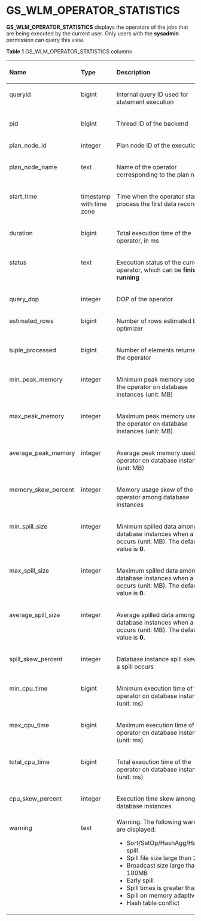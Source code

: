 # GS\_WLM\_OPERATOR\_STATISTICS<a name="EN-US_TOPIC_0000001105362248"></a>

**GS\_WLM\_OPERATOR\_STATISTICS**  displays the operators of the jobs that are being executed by the current user. Only users with the  **sysadmin**  permission can query this view.

**Table  1**  GS\_WLM\_OPERATOR\_STATISTICS columns

<a name="en-us_topic_0111176228_table75981925115018"></a>
<table><thead align="left"><tr id="en-us_topic_0111176228_row14599225175020"><th class="cellrowborder" valign="top" width="25.356435643564357%" id="mcps1.2.4.1.1"><p id="en-us_topic_0111176228_p1359922545010"><a name="en-us_topic_0111176228_p1359922545010"></a><a name="en-us_topic_0111176228_p1359922545010"></a>Name</p>
</th>
<th class="cellrowborder" valign="top" width="27.316831683168314%" id="mcps1.2.4.1.2"><p id="en-us_topic_0111176228_p3599182520502"><a name="en-us_topic_0111176228_p3599182520502"></a><a name="en-us_topic_0111176228_p3599182520502"></a>Type</p>
</th>
<th class="cellrowborder" valign="top" width="47.32673267326732%" id="mcps1.2.4.1.3"><p id="en-us_topic_0111176228_p175991225195015"><a name="en-us_topic_0111176228_p175991225195015"></a><a name="en-us_topic_0111176228_p175991225195015"></a>Description</p>
</th>
</tr>
</thead>
<tbody><tr id="en-us_topic_0111176228_row1059920251509"><td class="cellrowborder" valign="top" width="25.356435643564357%" headers="mcps1.2.4.1.1 "><p id="en-us_topic_0111176228_p2519314135114"><a name="en-us_topic_0111176228_p2519314135114"></a><a name="en-us_topic_0111176228_p2519314135114"></a>queryid</p>
</td>
<td class="cellrowborder" valign="top" width="27.316831683168314%" headers="mcps1.2.4.1.2 "><p id="en-us_topic_0111176228_p1651921418517"><a name="en-us_topic_0111176228_p1651921418517"></a><a name="en-us_topic_0111176228_p1651921418517"></a>bigint</p>
</td>
<td class="cellrowborder" valign="top" width="47.32673267326732%" headers="mcps1.2.4.1.3 "><p id="en-us_topic_0111176228_p4519141415115"><a name="en-us_topic_0111176228_p4519141415115"></a><a name="en-us_topic_0111176228_p4519141415115"></a>Internal query ID used for statement execution</p>
</td>
</tr>
<tr id="en-us_topic_0111176228_row135995251509"><td class="cellrowborder" valign="top" width="25.356435643564357%" headers="mcps1.2.4.1.1 "><p id="en-us_topic_0111176228_p14519914195120"><a name="en-us_topic_0111176228_p14519914195120"></a><a name="en-us_topic_0111176228_p14519914195120"></a>pid</p>
</td>
<td class="cellrowborder" valign="top" width="27.316831683168314%" headers="mcps1.2.4.1.2 "><p id="en-us_topic_0111176228_p1651971414515"><a name="en-us_topic_0111176228_p1651971414515"></a><a name="en-us_topic_0111176228_p1651971414515"></a>bigint</p>
</td>
<td class="cellrowborder" valign="top" width="47.32673267326732%" headers="mcps1.2.4.1.3 "><p id="en-us_topic_0111176228_p651921410511"><a name="en-us_topic_0111176228_p651921410511"></a><a name="en-us_topic_0111176228_p651921410511"></a>Thread ID of the backend</p>
</td>
</tr>
<tr id="en-us_topic_0111176228_row19600152510500"><td class="cellrowborder" valign="top" width="25.356435643564357%" headers="mcps1.2.4.1.1 "><p id="en-us_topic_0111176228_p85191414155117"><a name="en-us_topic_0111176228_p85191414155117"></a><a name="en-us_topic_0111176228_p85191414155117"></a>plan_node_id</p>
</td>
<td class="cellrowborder" valign="top" width="27.316831683168314%" headers="mcps1.2.4.1.2 "><p id="en-us_topic_0111176228_p1951991455112"><a name="en-us_topic_0111176228_p1951991455112"></a><a name="en-us_topic_0111176228_p1951991455112"></a>integer</p>
</td>
<td class="cellrowborder" valign="top" width="47.32673267326732%" headers="mcps1.2.4.1.3 "><p id="en-us_topic_0111176228_p3519101415516"><a name="en-us_topic_0111176228_p3519101415516"></a><a name="en-us_topic_0111176228_p3519101415516"></a>Plan node ID of the execution plan</p>
</td>
</tr>
<tr id="en-us_topic_0111176228_row8600162519508"><td class="cellrowborder" valign="top" width="25.356435643564357%" headers="mcps1.2.4.1.1 "><p id="en-us_topic_0111176228_p5519131418511"><a name="en-us_topic_0111176228_p5519131418511"></a><a name="en-us_topic_0111176228_p5519131418511"></a>plan_node_name</p>
</td>
<td class="cellrowborder" valign="top" width="27.316831683168314%" headers="mcps1.2.4.1.2 "><p id="en-us_topic_0111176228_p1951971455118"><a name="en-us_topic_0111176228_p1951971455118"></a><a name="en-us_topic_0111176228_p1951971455118"></a>text</p>
</td>
<td class="cellrowborder" valign="top" width="47.32673267326732%" headers="mcps1.2.4.1.3 "><p id="en-us_topic_0111176228_p1825284518537"><a name="en-us_topic_0111176228_p1825284518537"></a><a name="en-us_topic_0111176228_p1825284518537"></a>Name of the operator corresponding to the plan node ID</p>
</td>
</tr>
<tr id="en-us_topic_0111176228_row9600142519508"><td class="cellrowborder" valign="top" width="25.356435643564357%" headers="mcps1.2.4.1.1 "><p id="en-us_topic_0111176228_p10519171455119"><a name="en-us_topic_0111176228_p10519171455119"></a><a name="en-us_topic_0111176228_p10519171455119"></a>start_time</p>
</td>
<td class="cellrowborder" valign="top" width="27.316831683168314%" headers="mcps1.2.4.1.2 "><p id="en-us_topic_0111176228_p10519314105112"><a name="en-us_topic_0111176228_p10519314105112"></a><a name="en-us_topic_0111176228_p10519314105112"></a>timestamp with time zone</p>
</td>
<td class="cellrowborder" valign="top" width="47.32673267326732%" headers="mcps1.2.4.1.3 "><p id="en-us_topic_0111176228_p751971405113"><a name="en-us_topic_0111176228_p751971405113"></a><a name="en-us_topic_0111176228_p751971405113"></a>Time when the operator starts to process the first data record</p>
</td>
</tr>
<tr id="en-us_topic_0111176228_row5600025155011"><td class="cellrowborder" valign="top" width="25.356435643564357%" headers="mcps1.2.4.1.1 "><p id="en-us_topic_0111176228_p7519141412514"><a name="en-us_topic_0111176228_p7519141412514"></a><a name="en-us_topic_0111176228_p7519141412514"></a>duration</p>
</td>
<td class="cellrowborder" valign="top" width="27.316831683168314%" headers="mcps1.2.4.1.2 "><p id="en-us_topic_0111176228_p205191014155120"><a name="en-us_topic_0111176228_p205191014155120"></a><a name="en-us_topic_0111176228_p205191014155120"></a>bigint</p>
</td>
<td class="cellrowborder" valign="top" width="47.32673267326732%" headers="mcps1.2.4.1.3 "><p id="en-us_topic_0111176228_p1451971495114"><a name="en-us_topic_0111176228_p1451971495114"></a><a name="en-us_topic_0111176228_p1451971495114"></a>Total execution time of the operator, in ms</p>
</td>
</tr>
<tr id="en-us_topic_0111176228_row104162389916"><td class="cellrowborder" valign="top" width="25.356435643564357%" headers="mcps1.2.4.1.1 "><p id="en-us_topic_0111176228_p14171438299"><a name="en-us_topic_0111176228_p14171438299"></a><a name="en-us_topic_0111176228_p14171438299"></a>status</p>
</td>
<td class="cellrowborder" valign="top" width="27.316831683168314%" headers="mcps1.2.4.1.2 "><p id="en-us_topic_0111176228_p8417938495"><a name="en-us_topic_0111176228_p8417938495"></a><a name="en-us_topic_0111176228_p8417938495"></a>text</p>
</td>
<td class="cellrowborder" valign="top" width="47.32673267326732%" headers="mcps1.2.4.1.3 "><p id="en-us_topic_0111176228_p17417183815913"><a name="en-us_topic_0111176228_p17417183815913"></a><a name="en-us_topic_0111176228_p17417183815913"></a>Execution status of the current operator, which can be <strong id="b135431540193317"><a name="b135431540193317"></a><a name="b135431540193317"></a>finished</strong> or <strong id="b2549194093317"><a name="b2549194093317"></a><a name="b2549194093317"></a>running</strong></p>
</td>
</tr>
<tr id="en-us_topic_0111176228_row8600182517502"><td class="cellrowborder" valign="top" width="25.356435643564357%" headers="mcps1.2.4.1.1 "><p id="en-us_topic_0111176228_p1451911141518"><a name="en-us_topic_0111176228_p1451911141518"></a><a name="en-us_topic_0111176228_p1451911141518"></a>query_dop</p>
</td>
<td class="cellrowborder" valign="top" width="27.316831683168314%" headers="mcps1.2.4.1.2 "><p id="en-us_topic_0111176228_p7519514155119"><a name="en-us_topic_0111176228_p7519514155119"></a><a name="en-us_topic_0111176228_p7519514155119"></a>integer</p>
</td>
<td class="cellrowborder" valign="top" width="47.32673267326732%" headers="mcps1.2.4.1.3 "><p id="en-us_topic_0111176228_p8519111485115"><a name="en-us_topic_0111176228_p8519111485115"></a><a name="en-us_topic_0111176228_p8519111485115"></a>DOP of the operator</p>
</td>
</tr>
<tr id="en-us_topic_0111176228_row5600142555015"><td class="cellrowborder" valign="top" width="25.356435643564357%" headers="mcps1.2.4.1.1 "><p id="en-us_topic_0111176228_p1151971405113"><a name="en-us_topic_0111176228_p1151971405113"></a><a name="en-us_topic_0111176228_p1151971405113"></a>estimated_rows</p>
</td>
<td class="cellrowborder" valign="top" width="27.316831683168314%" headers="mcps1.2.4.1.2 "><p id="en-us_topic_0111176228_p65191314155115"><a name="en-us_topic_0111176228_p65191314155115"></a><a name="en-us_topic_0111176228_p65191314155115"></a>bigint</p>
</td>
<td class="cellrowborder" valign="top" width="47.32673267326732%" headers="mcps1.2.4.1.3 "><p id="en-us_topic_0111176228_p15519101411512"><a name="en-us_topic_0111176228_p15519101411512"></a><a name="en-us_topic_0111176228_p15519101411512"></a>Number of rows estimated by the optimizer</p>
</td>
</tr>
<tr id="en-us_topic_0111176228_row1060022565012"><td class="cellrowborder" valign="top" width="25.356435643564357%" headers="mcps1.2.4.1.1 "><p id="en-us_topic_0111176228_p4519181485114"><a name="en-us_topic_0111176228_p4519181485114"></a><a name="en-us_topic_0111176228_p4519181485114"></a>tuple_processed</p>
</td>
<td class="cellrowborder" valign="top" width="27.316831683168314%" headers="mcps1.2.4.1.2 "><p id="en-us_topic_0111176228_p2519121416514"><a name="en-us_topic_0111176228_p2519121416514"></a><a name="en-us_topic_0111176228_p2519121416514"></a>bigint</p>
</td>
<td class="cellrowborder" valign="top" width="47.32673267326732%" headers="mcps1.2.4.1.3 "><p id="en-us_topic_0111176228_p55195145519"><a name="en-us_topic_0111176228_p55195145519"></a><a name="en-us_topic_0111176228_p55195145519"></a>Number of elements returned by the operator</p>
</td>
</tr>
<tr id="en-us_topic_0111176228_row160019255501"><td class="cellrowborder" valign="top" width="25.356435643564357%" headers="mcps1.2.4.1.1 "><p id="en-us_topic_0111176228_p45193142511"><a name="en-us_topic_0111176228_p45193142511"></a><a name="en-us_topic_0111176228_p45193142511"></a>min_peak_memory</p>
</td>
<td class="cellrowborder" valign="top" width="27.316831683168314%" headers="mcps1.2.4.1.2 "><p id="en-us_topic_0111176228_p8519151410510"><a name="en-us_topic_0111176228_p8519151410510"></a><a name="en-us_topic_0111176228_p8519151410510"></a>integer</p>
</td>
<td class="cellrowborder" valign="top" width="47.32673267326732%" headers="mcps1.2.4.1.3 "><p id="en-us_topic_0111176228_p165191114145119"><a name="en-us_topic_0111176228_p165191114145119"></a><a name="en-us_topic_0111176228_p165191114145119"></a>Minimum peak memory used by the operator on database instances (unit: MB)</p>
</td>
</tr>
<tr id="en-us_topic_0111176228_row560118255504"><td class="cellrowborder" valign="top" width="25.356435643564357%" headers="mcps1.2.4.1.1 "><p id="en-us_topic_0111176228_p1519121413516"><a name="en-us_topic_0111176228_p1519121413516"></a><a name="en-us_topic_0111176228_p1519121413516"></a>max_peak_memory</p>
</td>
<td class="cellrowborder" valign="top" width="27.316831683168314%" headers="mcps1.2.4.1.2 "><p id="en-us_topic_0111176228_p1751916147515"><a name="en-us_topic_0111176228_p1751916147515"></a><a name="en-us_topic_0111176228_p1751916147515"></a>integer</p>
</td>
<td class="cellrowborder" valign="top" width="47.32673267326732%" headers="mcps1.2.4.1.3 "><p id="en-us_topic_0111176228_p85191314135116"><a name="en-us_topic_0111176228_p85191314135116"></a><a name="en-us_topic_0111176228_p85191314135116"></a>Maximum peak memory used by the operator on database instances (unit: MB)</p>
</td>
</tr>
<tr id="en-us_topic_0111176228_row5601125145017"><td class="cellrowborder" valign="top" width="25.356435643564357%" headers="mcps1.2.4.1.1 "><p id="en-us_topic_0111176228_p1252010141514"><a name="en-us_topic_0111176228_p1252010141514"></a><a name="en-us_topic_0111176228_p1252010141514"></a>average_peak_memory</p>
</td>
<td class="cellrowborder" valign="top" width="27.316831683168314%" headers="mcps1.2.4.1.2 "><p id="en-us_topic_0111176228_p3520171413517"><a name="en-us_topic_0111176228_p3520171413517"></a><a name="en-us_topic_0111176228_p3520171413517"></a>integer</p>
</td>
<td class="cellrowborder" valign="top" width="47.32673267326732%" headers="mcps1.2.4.1.3 "><p id="en-us_topic_0111176228_p15520161445117"><a name="en-us_topic_0111176228_p15520161445117"></a><a name="en-us_topic_0111176228_p15520161445117"></a>Average peak memory used by the operator on database instances (unit: MB)</p>
</td>
</tr>
<tr id="en-us_topic_0111176228_row2601625135011"><td class="cellrowborder" valign="top" width="25.356435643564357%" headers="mcps1.2.4.1.1 "><p id="en-us_topic_0111176228_p162135421546"><a name="en-us_topic_0111176228_p162135421546"></a><a name="en-us_topic_0111176228_p162135421546"></a>memory_skew_percent</p>
</td>
<td class="cellrowborder" valign="top" width="27.316831683168314%" headers="mcps1.2.4.1.2 "><p id="en-us_topic_0111176228_p02131442948"><a name="en-us_topic_0111176228_p02131442948"></a><a name="en-us_topic_0111176228_p02131442948"></a>integer</p>
</td>
<td class="cellrowborder" valign="top" width="47.32673267326732%" headers="mcps1.2.4.1.3 "><p id="en-us_topic_0111176228_p1721315421243"><a name="en-us_topic_0111176228_p1721315421243"></a><a name="en-us_topic_0111176228_p1721315421243"></a>Memory usage skew of the operator among database instances</p>
</td>
</tr>
<tr id="en-us_topic_0111176228_row1360122595016"><td class="cellrowborder" valign="top" width="25.356435643564357%" headers="mcps1.2.4.1.1 "><p id="en-us_topic_0111176228_p1752031425113"><a name="en-us_topic_0111176228_p1752031425113"></a><a name="en-us_topic_0111176228_p1752031425113"></a>min_spill_size</p>
</td>
<td class="cellrowborder" valign="top" width="27.316831683168314%" headers="mcps1.2.4.1.2 "><p id="en-us_topic_0111176228_p952021419512"><a name="en-us_topic_0111176228_p952021419512"></a><a name="en-us_topic_0111176228_p952021419512"></a>integer</p>
</td>
<td class="cellrowborder" valign="top" width="47.32673267326732%" headers="mcps1.2.4.1.3 "><p id="en-us_topic_0111176228_p752071475115"><a name="en-us_topic_0111176228_p752071475115"></a><a name="en-us_topic_0111176228_p752071475115"></a>Minimum spilled data among database instances when a spill occurs (unit: MB). The default value is <strong id="b197913514296"><a name="b197913514296"></a><a name="b197913514296"></a>0</strong>.</p>
</td>
</tr>
<tr id="en-us_topic_0111176228_row196011125165015"><td class="cellrowborder" valign="top" width="25.356435643564357%" headers="mcps1.2.4.1.1 "><p id="en-us_topic_0111176228_p1952021418517"><a name="en-us_topic_0111176228_p1952021418517"></a><a name="en-us_topic_0111176228_p1952021418517"></a>max_spill_size</p>
</td>
<td class="cellrowborder" valign="top" width="27.316831683168314%" headers="mcps1.2.4.1.2 "><p id="en-us_topic_0111176228_p1452018144513"><a name="en-us_topic_0111176228_p1452018144513"></a><a name="en-us_topic_0111176228_p1452018144513"></a>integer</p>
</td>
<td class="cellrowborder" valign="top" width="47.32673267326732%" headers="mcps1.2.4.1.3 "><p id="en-us_topic_0111176228_p185201314115112"><a name="en-us_topic_0111176228_p185201314115112"></a><a name="en-us_topic_0111176228_p185201314115112"></a>Maximum spilled data among database instances when a spill occurs (unit: MB). The default value is <strong id="b2159648142914"><a name="b2159648142914"></a><a name="b2159648142914"></a>0</strong>.</p>
</td>
</tr>
<tr id="en-us_topic_0111176228_row14601192513507"><td class="cellrowborder" valign="top" width="25.356435643564357%" headers="mcps1.2.4.1.1 "><p id="en-us_topic_0111176228_p1352081445118"><a name="en-us_topic_0111176228_p1352081445118"></a><a name="en-us_topic_0111176228_p1352081445118"></a>average_spill_size</p>
</td>
<td class="cellrowborder" valign="top" width="27.316831683168314%" headers="mcps1.2.4.1.2 "><p id="en-us_topic_0111176228_p752061414517"><a name="en-us_topic_0111176228_p752061414517"></a><a name="en-us_topic_0111176228_p752061414517"></a>integer</p>
</td>
<td class="cellrowborder" valign="top" width="47.32673267326732%" headers="mcps1.2.4.1.3 "><p id="en-us_topic_0111176228_p155201514155118"><a name="en-us_topic_0111176228_p155201514155118"></a><a name="en-us_topic_0111176228_p155201514155118"></a>Average spilled data among database instances when a spill occurs (unit: MB). The default value is <strong id="b02845580298"><a name="b02845580298"></a><a name="b02845580298"></a>0</strong>.</p>
</td>
</tr>
<tr id="en-us_topic_0111176228_row1660112535017"><td class="cellrowborder" valign="top" width="25.356435643564357%" headers="mcps1.2.4.1.1 "><p id="en-us_topic_0111176228_p19520161411513"><a name="en-us_topic_0111176228_p19520161411513"></a><a name="en-us_topic_0111176228_p19520161411513"></a>spill_skew_percent</p>
</td>
<td class="cellrowborder" valign="top" width="27.316831683168314%" headers="mcps1.2.4.1.2 "><p id="en-us_topic_0111176228_p85201141517"><a name="en-us_topic_0111176228_p85201141517"></a><a name="en-us_topic_0111176228_p85201141517"></a>integer</p>
</td>
<td class="cellrowborder" valign="top" width="47.32673267326732%" headers="mcps1.2.4.1.3 "><p id="en-us_topic_0111176228_p1520131411519"><a name="en-us_topic_0111176228_p1520131411519"></a><a name="en-us_topic_0111176228_p1520131411519"></a>Database instance spill skew when a spill occurs</p>
</td>
</tr>
<tr id="en-us_topic_0111176228_row1960212555014"><td class="cellrowborder" valign="top" width="25.356435643564357%" headers="mcps1.2.4.1.1 "><p id="en-us_topic_0111176228_p1052071445117"><a name="en-us_topic_0111176228_p1052071445117"></a><a name="en-us_topic_0111176228_p1052071445117"></a>min_cpu_time</p>
</td>
<td class="cellrowborder" valign="top" width="27.316831683168314%" headers="mcps1.2.4.1.2 "><p id="en-us_topic_0111176228_p145200142510"><a name="en-us_topic_0111176228_p145200142510"></a><a name="en-us_topic_0111176228_p145200142510"></a>bigint</p>
</td>
<td class="cellrowborder" valign="top" width="47.32673267326732%" headers="mcps1.2.4.1.3 "><p id="en-us_topic_0111176228_p185204140516"><a name="en-us_topic_0111176228_p185204140516"></a><a name="en-us_topic_0111176228_p185204140516"></a>Minimum execution time of the operator on database instances (unit: ms)</p>
</td>
</tr>
<tr id="en-us_topic_0111176228_row560262535019"><td class="cellrowborder" valign="top" width="25.356435643564357%" headers="mcps1.2.4.1.1 "><p id="en-us_topic_0111176228_p752019149519"><a name="en-us_topic_0111176228_p752019149519"></a><a name="en-us_topic_0111176228_p752019149519"></a>max_cpu_time</p>
</td>
<td class="cellrowborder" valign="top" width="27.316831683168314%" headers="mcps1.2.4.1.2 "><p id="en-us_topic_0111176228_p17520614165111"><a name="en-us_topic_0111176228_p17520614165111"></a><a name="en-us_topic_0111176228_p17520614165111"></a>bigint</p>
</td>
<td class="cellrowborder" valign="top" width="47.32673267326732%" headers="mcps1.2.4.1.3 "><p id="en-us_topic_0111176228_p65207145515"><a name="en-us_topic_0111176228_p65207145515"></a><a name="en-us_topic_0111176228_p65207145515"></a>Maximum execution time of the operator on database instances (unit: ms)</p>
</td>
</tr>
<tr id="en-us_topic_0111176228_row4602425135011"><td class="cellrowborder" valign="top" width="25.356435643564357%" headers="mcps1.2.4.1.1 "><p id="en-us_topic_0111176228_p13520181445118"><a name="en-us_topic_0111176228_p13520181445118"></a><a name="en-us_topic_0111176228_p13520181445118"></a>total_cpu_time</p>
</td>
<td class="cellrowborder" valign="top" width="27.316831683168314%" headers="mcps1.2.4.1.2 "><p id="en-us_topic_0111176228_p1852061414513"><a name="en-us_topic_0111176228_p1852061414513"></a><a name="en-us_topic_0111176228_p1852061414513"></a>bigint</p>
</td>
<td class="cellrowborder" valign="top" width="47.32673267326732%" headers="mcps1.2.4.1.3 "><p id="en-us_topic_0111176228_p1452031415113"><a name="en-us_topic_0111176228_p1452031415113"></a><a name="en-us_topic_0111176228_p1452031415113"></a>Total execution time of the operator on database instances (unit: ms)</p>
</td>
</tr>
<tr id="en-us_topic_0111176228_row1060252515011"><td class="cellrowborder" valign="top" width="25.356435643564357%" headers="mcps1.2.4.1.1 "><p id="en-us_topic_0111176228_p12520111475115"><a name="en-us_topic_0111176228_p12520111475115"></a><a name="en-us_topic_0111176228_p12520111475115"></a>cpu_skew_percent</p>
</td>
<td class="cellrowborder" valign="top" width="27.316831683168314%" headers="mcps1.2.4.1.2 "><p id="en-us_topic_0111176228_p1452061412511"><a name="en-us_topic_0111176228_p1452061412511"></a><a name="en-us_topic_0111176228_p1452061412511"></a>integer</p>
</td>
<td class="cellrowborder" valign="top" width="47.32673267326732%" headers="mcps1.2.4.1.3 "><p id="en-us_topic_0111176228_p3520111414515"><a name="en-us_topic_0111176228_p3520111414515"></a><a name="en-us_topic_0111176228_p3520111414515"></a>Execution time skew among database instances</p>
</td>
</tr>
<tr id="en-us_topic_0111176228_row760232565014"><td class="cellrowborder" valign="top" width="25.356435643564357%" headers="mcps1.2.4.1.1 "><p id="en-us_topic_0111176228_p6520181475113"><a name="en-us_topic_0111176228_p6520181475113"></a><a name="en-us_topic_0111176228_p6520181475113"></a>warning</p>
</td>
<td class="cellrowborder" valign="top" width="27.316831683168314%" headers="mcps1.2.4.1.2 "><p id="en-us_topic_0111176228_p155201314115112"><a name="en-us_topic_0111176228_p155201314115112"></a><a name="en-us_topic_0111176228_p155201314115112"></a>text</p>
</td>
<td class="cellrowborder" valign="top" width="47.32673267326732%" headers="mcps1.2.4.1.3 "><div class="p" id="en-us_topic_0111176228_p11224156122713"><a name="en-us_topic_0111176228_p11224156122713"></a><a name="en-us_topic_0111176228_p11224156122713"></a>Warning. The following warnings are displayed:<a name="ul529444218174"></a><a name="ul529444218174"></a><ul id="ul529444218174"><li>Sort/SetOp/HashAgg/HashJoin spill</li><li>Spill file size large than 256MB</li><li>Broadcast size large than 100MB</li><li>Early spill</li><li>Spill times is greater than 3</li><li>Spill on memory adaptive</li><li>Hash table conflict</li></ul>
</div>
</td>
</tr>
</tbody>
</table>

